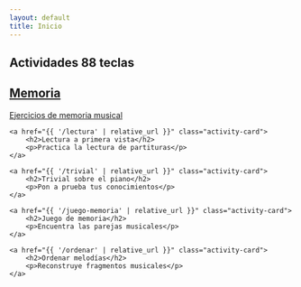 ```yaml
---
layout: default
title: Inicio
---
```


## Actividades 88 teclas

<div class="activity-grid">
    <a href="{{ '/memoria' | relative_url }}" class="activity-card">
        <h2>Memoria</h2>
        <p>Ejercicios de memoria musical</p>
    </a>
    
    <a href="{{ '/lectura' | relative_url }}" class="activity-card">
        <h2>Lectura a primera vista</h2>
        <p>Practica la lectura de partituras</p>
    </a>
    
    <a href="{{ '/trivial' | relative_url }}" class="activity-card">
        <h2>Trivial sobre el piano</h2>
        <p>Pon a prueba tus conocimientos</p>
    </a>
    
    <a href="{{ '/juego-memoria' | relative_url }}" class="activity-card">
        <h2>Juego de memoria</h2>
        <p>Encuentra las parejas musicales</p>
    </a>
    
    <a href="{{ '/ordenar' | relative_url }}" class="activity-card">
        <h2>Ordenar melodías</h2>
        <p>Reconstruye fragmentos musicales</p>
    </a>
</div>
